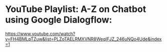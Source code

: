 <h1>YouTube Playlist:
    A-Z on Chatbot using Google Dialogflow:</h1>

https://www.youtube.com/watch?v=FH4BMLpTZuw&list=PLZoTAELRMXVNR8WeqIFJZ_246uNQo4Ude&index=1
